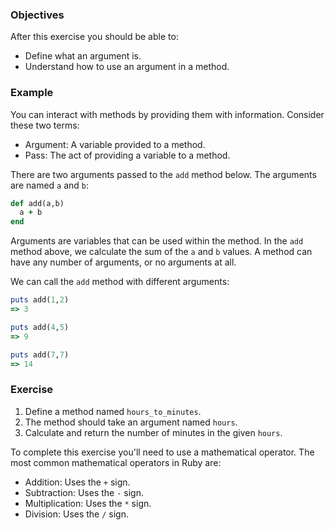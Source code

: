 <!-- { ids:[56], language:'Ruby', type:'workshop', order: 2, name:'Method Arguments', description:'Learn what an argument is, how to name it, and how to use it in a method.' }-->

### Objectives

After this exercise you should be able to:

- Define what an argument is.
- Understand how to use an argument in a method.

### Example

You can interact with methods by providing them with information. Consider these two terms:

- Argument: A variable provided to a method.
- Pass: The act of providing a variable to a method.

There are two arguments passed to the `add` method below. The arguments are named `a` and `b`:

```ruby
def add(a,b)
  a + b
end
```

Arguments are variables that can be used within the method. In the `add` method above, we calculate the sum of the `a` and `b` values. A method can have any number of arguments, or no arguments at all.

We can call the `add` method with different arguments:

```ruby
puts add(1,2)
=> 3

puts add(4,5)
=> 9

puts add(7,7)
=> 14
```

### Exercise

1. Define a method named `hours_to_minutes`.
2. The method should take an argument named `hours`.
3. Calculate and return the number of minutes in the given `hours`.

To complete this exercise you'll need to use a mathematical operator. The most common mathematical operators in Ruby are:

- Addition: Uses the `+` sign.
- Subtraction: Uses the `-` sign.
- Multiplication: Uses the `*` sign.
- Division: Uses the `/` sign.
